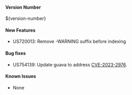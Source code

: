 #### Version Number
${version-number}

#### New Features
- US720013: Remove -WARNING suffix before indexing

#### Bug fixes
- US754139: Update guava to address [CVE-2023-2976](https://nvd.nist.gov/vuln/detail/CVE-2023-2976).

#### Known Issues
- None
